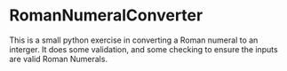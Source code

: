 # RomanNumeralConverter
This is a small python exercise in converting a Roman numeral to an interger. It does some validation, and some checking to ensure the inputs are valid Roman Numerals.
